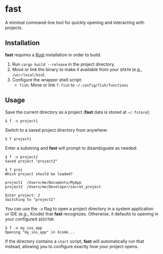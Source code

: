 # fast

A minimal command-line tool for quickly opening and interacting with projects.

## Installation

**fast** requires a [Rust](https://www.rust-lang.org/) installation in order to build.

1. Run `cargo build --release` in the project directory.
2. Move or link the binary to make it available from your `$PATH` (e.g., `/usr/local/bin`).
3. Configure the wrapper shell script:
      - `fish`: Move or link `f.fish` to `~/.config/fish/functions`

## Usage

Save the current directory as a project (**fast** data is stored at `~/.fstore`):

```
$ f -s project1
```

Switch to a saved project directory from anywhere:

```
$ f project1
```

Enter a substring and **fast** will prompt to disambiguate as needed:

```
$ f -s project2
Saved project "project2"

$ f proj
Which project should be loaded?

project1  /Users/me/Documents/MyApp
project2  /Users/me/Developer/secret_project

Enter project: 2
Switching to "project2"
```

You can use the `-o` flag to open a project directory in a system application or IDE (e.g., Xcode) that **fast** recognizes. Otherwise, it defaults to opening in your configured `$EDITOR`.

```
$ f -o my_ios_app
Opening "my_ios_app" in Xcode...
```

If the directory contains a `start` script, **fast** will automatically run that instead, allowing you to configure exactly how your project opens.
